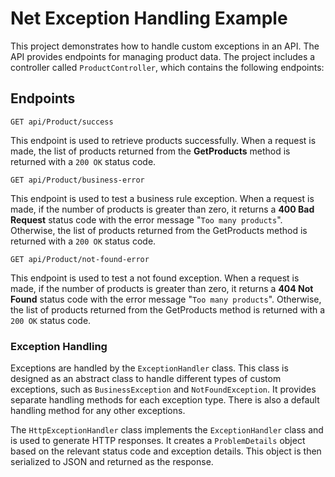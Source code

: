# Net Exception Handling Example

This project demonstrates how to handle custom exceptions in an API. The API provides endpoints for managing product data. The project includes a controller called `ProductController`, which contains the following endpoints:

## Endpoints

`GET api/Product/success`

This endpoint is used to retrieve products successfully. When a request is made, the list of products returned from the **GetProducts** method is returned with a `200 OK` status code.

`GET api/Product/business-error`

This endpoint is used to test a business rule exception. When a request is made, if the number of products is greater than zero, it returns a **400 Bad Request** status code with the error message "`Too many products`". Otherwise, the list of products returned from the GetProducts method is returned with a `200 OK` status code.

`GET api/Product/not-found-error`

This endpoint is used to test a not found exception. When a request is made, if the number of products is greater than zero, it returns a **404 Not Found** status code with the error message "`Too many products`". Otherwise, the list of products returned from the GetProducts method is returned with a `200 OK` status code.

### Exception Handling

Exceptions are handled by the `ExceptionHandler` class. This class is designed as an abstract class to handle different types of custom exceptions, such as `BusinessException` and `NotFoundException`. It provides separate handling methods for each exception type. There is also a default handling method for any other exceptions.

The `HttpExceptionHandler` class implements the `ExceptionHandler` class and is used to generate HTTP responses. It creates a `ProblemDetails` object based on the relevant status code and exception details. This object is then serialized to JSON and returned as the response.